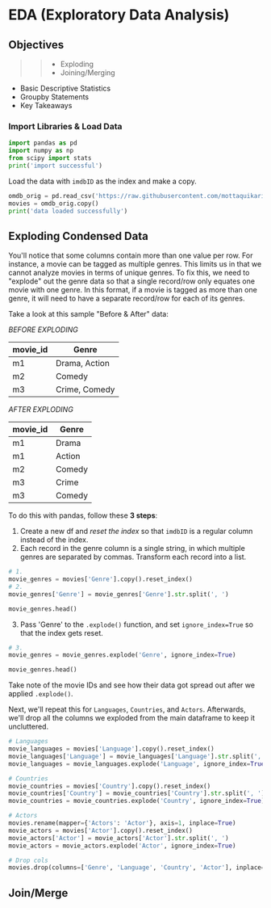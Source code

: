 # EDA (Exploratory Data Analysis)

## Objectives

>>* Exploding
>>* Joining/Merging 
* Basic Descriptive Statistics
* Groupby Statements
* Key Takeaways

### Import Libraries & Load Data

```python
import pandas as pd
import numpy as np
from scipy import stats
print('import successful')
```

Load the data with `imdbID` as the index and make a copy.

```python
omdb_orig = pd.read_csv('https://raw.githubusercontent.com/mottaquikarim/pycontent/master/content/raw_data/omdb4500_eda.csv', index_col='imdbID')
movies = omdb_orig.copy()
print('data loaded successfully')
```

## Exploding Condensed Data

You'll notice that some columns contain more than one value per row. For instance, a movie can be tagged as multiple genres. This limits us in that we cannot analyze movies in terms of unique genres. To fix this, we need to "explode" out the genre data so that a single record/row only equates one movie with one genre. In this format, if a movie is tagged as more than one genre, it will need to have a separate record/row for each of its genres. 

Take a look at this sample "Before & After" data:

*BEFORE EXPLODING*

| movie_id | Genre |
---------|-------|
| m1 | Drama, Action |
| m2 | Comedy |
| m3 | Crime, Comedy |

*AFTER EXPLODING*

| movie_id | Genre |
---------|-------|
| m1 | Drama |
| m1 | Action |
| m2 | Comedy |
| m3 | Crime |
| m3 | Comedy |


To do this with pandas, follow these **3 steps**: 

1. Create a new df and *reset the index* so that `imdbID` is a regular column instead of the index.
2. Each record in the genre column is a single string, in which multiple genres are separated by commas. Transform each record into a list.

```python
# 1.
movie_genres = movies['Genre'].copy().reset_index()
# 2.
movie_genres['Genre'] = movie_genres['Genre'].str.split(', ')

movie_genres.head()
```

3. Pass 'Genre' to the `.explode()` function, and set `ignore_index=True` so that the index gets reset.

```python
# 3.
movie_genres = movie_genres.explode('Genre', ignore_index=True)

movie_genres.head()
```

Take note of the movie IDs and see how their data got spread out after we applied `.explode()`. 

Next, we'll repeat this for `Languages`, `Countries`, and `Actors`. Afterwards, we'll drop all the columns we exploded from the main dataframe to keep it uncluttered.

```python
# Languages
movie_languages = movies['Language'].copy().reset_index()
movie_languages['Language'] = movie_languages['Language'].str.split(', ')
movie_languages = movie_languages.explode('Language', ignore_index=True)

# Countries
movie_countries = movies['Country'].copy().reset_index()
movie_countries['Country'] = movie_countries['Country'].str.split(', ')
movie_countries = movie_countries.explode('Country', ignore_index=True)

# Actors
movies.rename(mapper={'Actors': 'Actor'}, axis=1, inplace=True)
movie_actors = movies['Actor'].copy().reset_index()
movie_actors['Actor'] = movie_actors['Actor'].str.split(', ')
movie_actors = movie_actors.explode('Actor', ignore_index=True)

# Drop cols
movies.drop(columns=['Genre', 'Language', 'Country', 'Actor'], inplace=True)
```

## Join/Merge

```python

```



```python

```












